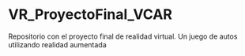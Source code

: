 # VR_ProyectoFinal_VCAR
Repositorio con el proyecto final de realidad virtual. Un juego de autos utilizando realidad aumentada
